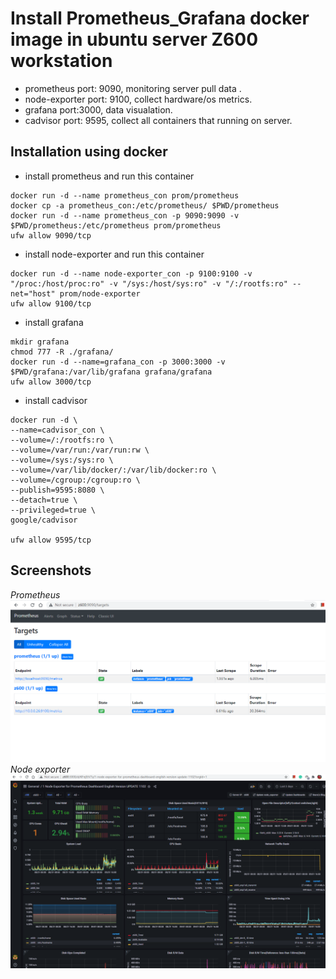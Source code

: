 # Install Prometheus_Grafana docker image in ubuntu server Z600 workstation
- prometheus port: 9090,	monitoring server pull data .
- node-exporter port: 9100,	collect hardware/os metrics.
- grafana port:3000,	data visualation.
- cadvisor port: 9595,	collect all containers that running on server.

## Installation using docker
- install prometheus and run this container
```
docker run -d --name prometheus_con prom/prometheus
docker cp -a prometheus_con:/etc/prometheus/ $PWD/prometheus
docker run -d --name prometheus_con -p 9090:9090 -v $PWD/prometheus:/etc/prometheus prom/prometheus
ufw allow 9090/tcp
```
- install node-exporter and run this container
```
docker run -d --name node-exporter_con -p 9100:9100 -v "/proc:/host/proc:ro" -v "/sys:/host/sys:ro" -v "/:/rootfs:ro" --net="host" prom/node-exporter
ufw allow 9100/tcp
```
- install grafana
```
mkdir grafana
chmod 777 -R ./grafana/
docker run -d --name=grafana_con -p 3000:3000 -v $PWD/grafana:/var/lib/grafana grafana/grafana
ufw allow 3000/tcp
```
- install cadvisor
```
docker run -d \
--name=cadvisor_con \
--volume=/:/rootfs:ro \
--volume=/var/run:/var/run:rw \
--volume=/sys:/sys:ro \
--volume=/var/lib/docker/:/var/lib/docker:ro \
--volume=/cgroup:/cgroup:ro \
--publish=9595:8080 \
--detach=true \
--privileged=true \
google/cadvisor

ufw allow 9595/tcp
```
## Screenshots
*Prometheus*
![prometheus](https://github.com/davincizhao/Prometheus_Grafana/blob/main/snapshot_prometheus.png)
*Node exporter*
![Node exporter](https://github.com/davincizhao/Prometheus_Grafana/blob/main/snapshot%20grafana%20from%20node-exporter%20for%20z600%20server.png)
